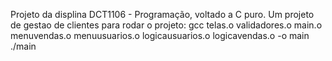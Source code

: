 Projeto da displina DCT1106 - Programação, voltado a C puro. Um projeto de gestao de clientes
para rodar o projeto:
gcc telas.o validadores.o main.o menuvendas.o menuusuarios.o logicausuarios.o logicavendas.o -o main
./main
